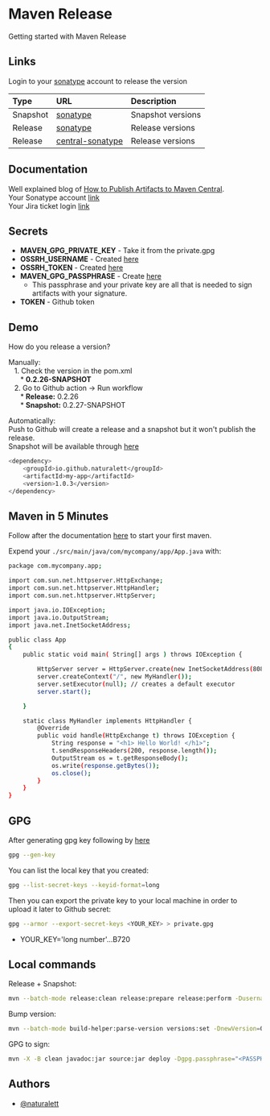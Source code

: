 
# Maven Release

Getting started with Maven Release


## Links

Login to your [sonatype](https://s01.oss.sonatype.org/) account to release the version

| Type | URL     | Description                |
| :-------- | :------- | :------------------------- |
| Snapshot | [sonatype](https://s01.oss.sonatype.org/content/repositories/snapshots/io/github/naturalett/my-app/) | Snapshot versions |
| Release | [sonatype](https://repo.maven.apache.org/maven2/io/github/naturalett/my-app/) | Release versions |
| Release | [central-sonatype](https://central.sonatype.com/artifact/io.github.naturalett/my-app/1.0.0/versions) | Release versions |


## Documentation

Well explained blog of [How to Publish Artifacts to Maven Central](https://dzone.com/articles/how-to-publish-artifacts-to-maven-central). \
Your Sonatype account [link](https://s01.oss.sonatype.org/)\
Your Jira ticket login [link](https://issues.sonatype.org/)

## Secrets
* **MAVEN_GPG_PRIVATE_KEY** - Take it from the private.gpg
* **OSSRH_USERNAME** - Created [here](https://issues.sonatype.org/)
* **OSSRH_TOKEN** - Created [here](https://issues.sonatype.org/)
* **MAVEN_GPG_PASSPHRASE** - Create [here](https://central.sonatype.org/publish/requirements/gpg/#generating-a-key-pair)
    * This passphrase and your private key are all that is needed to sign artifacts with your signature.
* **TOKEN** - Github token
## Demo

How do you release a version?

Manually:\
&nbsp;&nbsp;&nbsp;1. Check the version in the pom.xml\
&nbsp;&nbsp;&nbsp;&nbsp;&nbsp;&nbsp;* **<version>0.2.26-SNAPSHOT</version>**\
&nbsp;&nbsp;&nbsp;2. Go to Github action -> Run workflow\
&nbsp;&nbsp;&nbsp;&nbsp;&nbsp;&nbsp;* **Release:** 0.2.26\
&nbsp;&nbsp;&nbsp;&nbsp;&nbsp;&nbsp;* **Snapshot:** 0.2.27-SNAPSHOT

Automatically:\
Push to Github will create a release and a snapshot but it won't publish the release.\
Snapshot will be available through [here](https://central.sonatype.com/artifact/io.github.naturalett/my-app/1.0.3)
```bash
<dependency>
    <groupId>io.github.naturalett</groupId>
    <artifactId>my-app</artifactId>
    <version>1.0.3</version>
</dependency>
```


## Maven in 5 Minutes
Follow after the documentation [here](https://maven.apache.org/guides/getting-started/maven-in-five-minutes.html) to start your first maven.

Expend your `./src/main/java/com/mycompany/app/App.java` with:
```bash
package com.mycompany.app;

import com.sun.net.httpserver.HttpExchange;
import com.sun.net.httpserver.HttpHandler;
import com.sun.net.httpserver.HttpServer;

import java.io.IOException;
import java.io.OutputStream;
import java.net.InetSocketAddress;

public class App 
{
    public static void main( String[] args ) throws IOException {

        HttpServer server = HttpServer.create(new InetSocketAddress(8080), 0);
        server.createContext("/", new MyHandler());
        server.setExecutor(null); // creates a default executor
        server.start();

    }

    static class MyHandler implements HttpHandler {
        @Override
        public void handle(HttpExchange t) throws IOException {
            String response = "<h1> Hello World! </h1>";
            t.sendResponseHeaders(200, response.length());
            OutputStream os = t.getResponseBody();
            os.write(response.getBytes());
            os.close();
        }
    }
}
```


## GPG

After generating gpg key following by [here](https://central.sonatype.org/publish/requirements/gpg/#generating-a-key-pair)
```bash
gpg --gen-key
```

You can list the local key that you created:
```bash
gpg --list-secret-keys --keyid-format=long
```

Then you can export the private key to your local machine in order to upload it later to Github secret:

```bash
gpg --armor --export-secret-keys <YOUR_KEY> > private.gpg
```
* YOUR_KEY='long number'...B720

## Local commands

Release + Snapshot:
```bash
mvn --batch-mode release:clean release:prepare release:perform -Dusername=naturalett -Dpassword=<GITHUB_TOKEN> -s settings.xml -X
```

Bump version:
```bash
mvn --batch-mode build-helper:parse-version versions:set -DnewVersion=0.2.0-SNAPSHOT versions:commit -Dusername=naturalett -Dpassword=<GITHUB_TOKEN> -s settings.xml -X
```

GPG to sign:
```bash
mvn -X -B clean javadoc:jar source:jar deploy -Dgpg.passphrase="<PASSPHRASE_GPG>" -Pci-cd -s settings.xml
```
## Authors

- [@naturalett](https://www.github.com/naturalett)

